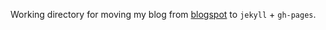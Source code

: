 Working directory for moving my blog from [blogspot](http://drvinceknight.blogspot.co.uk/) to `jekyll` + `gh-pages`.
